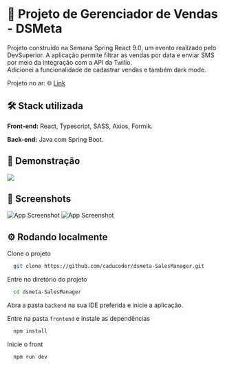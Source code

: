
# :beginner: Projeto de Gerenciador de Vendas - DSMeta

Projeto construído na Semana Spring React 9.0, um evento realizado pelo DevSuperior.
A aplicação permite filtrar as vendas por data e enviar SMS por meio da integração com a API da Twilio. \
Adicionei a funcionalidade de cadastrar vendas e também dark mode.

Projeto no ar: :globe_with_meridians: [Link](https://dsmeta-sales-manager.vercel.app/)


## :hammer_and_wrench: Stack utilizada

**Front-end:** React, Typescript, SASS, Axios, Formik. 

**Back-end:** Java com Spring Boot.


## :movie_camera: Demonstração

![](./src/assets/dsmeta.gif)


## :camera_flash: Screenshots

![App Screenshot](./src/assets/img/screenshot.png)
![App Screenshot](./src/assets/img/screenshot2.png)


## :gear: Rodando localmente

Clone o projeto

```bash
  git clone https://github.com/caducoder/dsmeta-SalesManager.git
```

Entre no diretório do projeto

```bash
  cd dsmeta-SalesManager
```

Abra a pasta `backend` na sua IDE preferida e inicie a aplicação.

Entre na pasta `frontend` e instale as dependências

```bash
  npm install
```

Inicie o front

```bash
  npm run dev
```




